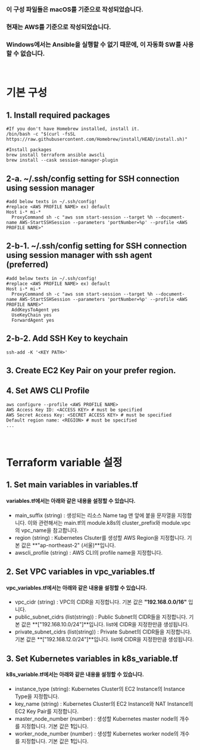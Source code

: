 ### 이 구성 파일들은 macOS를 기준으로 작성되었습니다.
### 현재는 AWS를 기준으로 작성되었습니다.
### Windows에서는 Ansible을 실행할 수 없기 때문에, 이 자동화 SW를 사용할 수 없습니다.
<br>

# 기본 구성
## 1. Install required packages
```shell
#If you don't have Homebrew installed, install it.
/bin/bash -c "$(curl -fsSL https://raw.githubusercontent.com/Homebrew/install/HEAD/install.sh)"

#Install packages
brew install terraform ansible awscli
brew install --cask session-manager-plugin
```

## 2-a. ~/.ssh/config setting for SSH connection using session manager
```shell
#add below texts in ~/.ssh/config!
#replace <AWS PROFILE NAME> ex) default
Host i-* mi-*
  ProxyCommand sh -c "aws ssm start-session --target %h --document-name AWS-StartSSHSession --parameters 'portNumber=%p' --profile <AWS PROFILE NAME>"
```
## 2-b-1. ~/.ssh/config setting for SSH connection using session manager with ssh agent (preferred)

```shell
#add below texts in ~/.ssh/config!
#replace <AWS PROFILE NAME> ex) default
Host i-* mi-*
  ProxyCommand sh -c "aws ssm start-session --target %h --document-name AWS-StartSSHSession --parameters 'portNumber=%p' --profile <AWS PROFILE NAME>"
  AddKeysToAgent yes
  UseKeyChain yes
  ForwardAgent yes
```

## 2-b-2. Add SSH Key to keychain
```shell
ssh-add -K '<KEY PATH>'
```

## 3. Create EC2 Key Pair on your prefer region.

## 4. Set AWS CLI Profile
```shell
aws configure --profile <AWS PROFILE NAME>
AWS Access Key ID: <ACCESS KEY> # must be specified
AWS Secret Access Key: <SECRET ACCESS KEY> # must be specified
Default region name: <REGION> # must be specified
...
```
<br>

# Terraform variable 설정

## 1. Set main variables in variables.tf
#### variables.tf에서는 아래와 같은 내용을 설정할 수 있습니다.
- main_suffix (string) : 생성되는 리소스 Name tag 맨 앞에 붙을 문자열을 지정합니다. 이와 관련해서는 main.tf의 module.k8s의 cluster_prefix와 module.vpc의 vpc_name을 참고합니다.
- region (string) : Kubernetes Clsuter를 생성할 AWS Region을 지정합니다. 기본 값은 **"ap-northeast-2" (서울)**입니다.
- awscli_profile (string) : AWS CLI의 profile name을 지정합니다.

## 2. Set VPC variables in vpc_variables.tf
#### vpc_variables.tf에서는 아래와 같은 내용을 설정할 수 있습니다.
- vpc_cidr (string) : VPC의 CIDR을 지정합니다. 기본 값은 **"192.168.0.0/16"** 입니다.
- public_subnet_cidrs (list(string)) : Public Subnet의 CIDR들을 지정합니다. 기본 값은 **["192.168.10.0/24"]**입니다. list에 CIDR을 지정한만큼 생성됩니다.
- private_subnet_cidrs (list(string)) : Private Subnet의 CIDR들을 지정합니다. 기본 값은 **["192.168.12.0/24"]**입니다. list에 CIDR을 지정한만큼 생성됩니다.

## 3. Set Kubernetes variables in k8s_variable.tf
#### k8s_variable.tf에서는 아래와 같은 내용을 설정할 수 있습니다.
- instance_type (string): Kubernetes Cluster의 EC2 Instance의 Instance Type을 지정합니다.
- key_name (string) : Kubernetes Cluster의 EC2 Instance와 NAT Instance의 EC2 Key Pair를 지정합니다.
- master_node_number (number) : 생성할 Kubernetes master node의 개수를 지정합니다. 기본 값은 **1**입니다.
- worker_node_number (number) : 생성할 Kubernetes worker node의 개수를 지정합니다. 기본 값은 **1**입니다.